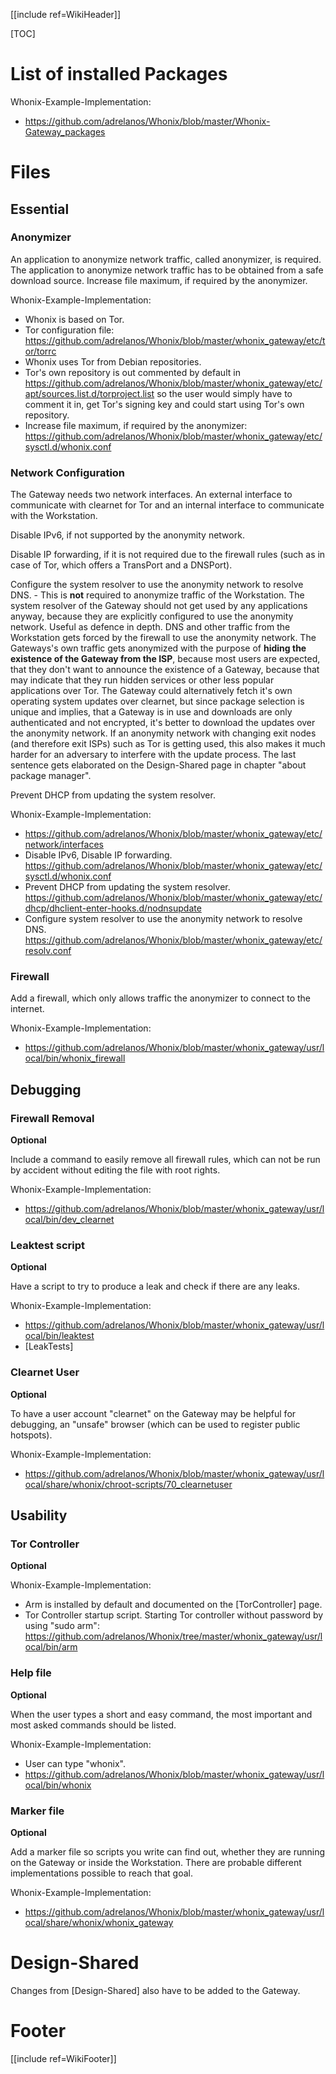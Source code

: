 [[include ref=WikiHeader]]

[TOC]

# List of installed Packages

Whonix-Example-Implementation:

* https://github.com/adrelanos/Whonix/blob/master/Whonix-Gateway_packages

# Files
## Essential
### Anonymizer
An application to anonymize network traffic, called anonymizer, is required. The application to anonymize network traffic has to be obtained from a safe download source. Increase file maximum, if required by the anonymizer.

Whonix-Example-Implementation:

* Whonix is based on Tor.
* Tor configuration file: https://github.com/adrelanos/Whonix/blob/master/whonix_gateway/etc/tor/torrc
* Whonix uses Tor from Debian repositories.
* Tor's own repository is out commented by default in https://github.com/adrelanos/Whonix/blob/master/whonix_gateway/etc/apt/sources.list.d/torproject.list so the user would simply have to comment it in, get Tor's signing key and could start using Tor's own repository.
* Increase file maximum, if required by the anonymizer: https://github.com/adrelanos/Whonix/blob/master/whonix_gateway/etc/sysctl.d/whonix.conf

### Network Configuration
The Gateway needs two network interfaces. An external interface to communicate with clearnet for Tor and an internal interface to communicate with the Workstation.

Disable IPv6, if not supported by the anonymity network.

Disable IP forwarding, if it is not required due to the firewall rules (such as in case of Tor, which offers a TransPort and a DNSPort).

Configure the system resolver to use the anonymity network to resolve DNS. - This is **not** required to anonymize traffic of the Workstation. The system resolver of the Gateway should not get used by any applications anyway, because they are explicitly configured to use the anonymity network. Useful as defence in depth. DNS and other traffic from the Workstation gets forced by the firewall to use the anonymity network. The Gateways's own traffic gets anonymized with the purpose of **hiding the existence of the Gateway from the ISP**, because most users are expected, that they don't want to announce the existence of a Gateway, because that may indicate that they run hidden services or other less popular applications over Tor. The Gateway could alternatively fetch it's own operating system updates over clearnet, but since package selection is unique and implies, that a Gateway is in use and downloads are only authenticated and not encrypted, it's better to download the updates over the anonymity network. If an anonymity network with changing exit nodes (and therefore exit ISPs) such as Tor is getting used, this also makes it much harder for an adversary to interfere with the update process. The last sentence gets elaborated on the Design-Shared page in chapter "about package manager".

Prevent DHCP from updating the system resolver.

Whonix-Example-Implementation:

* https://github.com/adrelanos/Whonix/blob/master/whonix_gateway/etc/network/interfaces
* Disable IPv6, Disable IP forwarding. https://github.com/adrelanos/Whonix/blob/master/whonix_gateway/etc/sysctl.d/whonix.conf
* Prevent DHCP from updating the system resolver. https://github.com/adrelanos/Whonix/blob/master/whonix_gateway/etc/dhcp/dhclient-enter-hooks.d/nodnsupdate
* Configure system resolver to use the anonymity network to resolve DNS. https://github.com/adrelanos/Whonix/blob/master/whonix_gateway/etc/resolv.conf

### Firewall
Add a firewall, which only allows traffic the anonymizer to connect to the internet.

Whonix-Example-Implementation:

* https://github.com/adrelanos/Whonix/blob/master/whonix_gateway/usr/local/bin/whonix_firewall

## Debugging
### Firewall Removal
**Optional**

Include a command to easily remove all firewall rules, which can not be run by accident without editing the file with root rights.

Whonix-Example-Implementation:

* https://github.com/adrelanos/Whonix/blob/master/whonix_gateway/usr/local/bin/dev_clearnet

### Leaktest script
**Optional**

Have a script to try to produce a leak and check if there are any leaks.

Whonix-Example-Implementation:

* https://github.com/adrelanos/Whonix/blob/master/whonix_gateway/usr/local/bin/leaktest
* [LeakTests]

### Clearnet User
**Optional**

To have a user account "clearnet" on the Gateway may be helpful for debugging, an "unsafe" browser (which can be used to register public hotspots).

Whonix-Example-Implementation:

* https://github.com/adrelanos/Whonix/blob/master/whonix_gateway/usr/local/share/whonix/chroot-scripts/70_clearnetuser

## Usability
### Tor Controller
**Optional**

Whonix-Example-Implementation:

* Arm is installed by default and documented on the [TorController] page.
* Tor Controller startup script. Starting Tor controller without password by using "sudo arm": https://github.com/adrelanos/Whonix/tree/master/whonix_gateway/usr/local/bin/arm

### Help file
**Optional**

When the user types a short and easy command, the most important and most asked commands should be listed.

Whonix-Example-Implementation:

* User can type "whonix".
* https://github.com/adrelanos/Whonix/blob/master/whonix_gateway/usr/local/bin/whonix

### Marker file
**Optional**

Add a marker file so scripts you write can find out, whether they are running on the Gateway or inside the Workstation. There are probable different implementations possible to reach that goal.

Whonix-Example-Implementation:

* https://github.com/adrelanos/Whonix/blob/master/whonix_gateway/usr/local/share/whonix/whonix_gateway

# Design-Shared
Changes from [Design-Shared] also have to be added to the Gateway.

# Footer #
[[include ref=WikiFooter]]